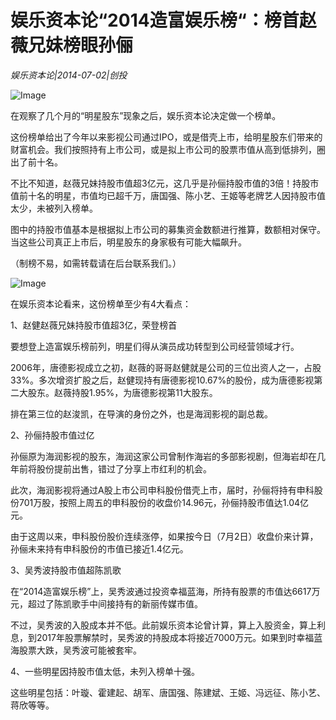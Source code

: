 # 娱乐资本论“2014造富娱乐榜“：榜首赵薇兄妹榜眼孙俪

*娱乐资本论|2014-07-02|创投*

![Image](http://static.ylzbl.com/uploads/ueditor/php/upload/image/20180307/1520413681450656.jpeg)

在观察了几个月的“明星股东”现象之后，娱乐资本论决定做一个榜单。

这份榜单给出了今年以来影视公司通过IPO，或是借壳上市，给明星股东们带来的财富机会。我们按照持有上市公司，或是拟上市公司的股票市值从高到低排列，圈出了前十名。

不比不知道，赵薇兄妹持股市值超3亿元，这几乎是孙俪持股市值的3倍！持股市值前十名的明星，市值均已超千万，唐国强、陈小艺、王姬等老牌艺人因持股市值太少，未被列入榜单。

图中的持股市值基本是根据拟上市公司的募集资金数额进行推算，数额相对保守。当这些公司真正上市后，明星股东的身家极有可能大幅飙升。

（制榜不易，如需转载请在后台联系我们。）

![Image](http://p2.pstatp.com/large/6c320001d7371c6dda1e)

在娱乐资本论看来，这份榜单至少有4大看点：

1、赵健赵薇兄妹持股市值超3亿，荣登榜首

要想登上造富娱乐榜前列，明星们得从演员成功转型到公司经营领域才行。

2006年，唐德影视成立之初，赵薇的哥哥赵健就是公司的三位出资人之一，占股33%。多次增资扩股之后，赵健现持有唐德影视10.67%的股份，成为唐德影视第二大股东。赵薇持股1.95%，为唐德影视第11大股东。

排在第三位的赵浚凯，在导演的身份之外，也是海润影视的副总裁。

2、孙俪持股市值过亿

孙俪原为海润影视的股东，海润这家公司曾制作海岩的多部影视剧，但海岩却在几年前将股份提前出售，错过了分享上市红利的机会。

此次，海润影视将通过A股上市公司申科股份借壳上市，届时，孙俪将持有申科股份701万股，按照上周五的申科股份的收盘价14.96元，孙俪持股市值达1.04亿元。

由于这周以来，申科股份股价连续涨停，如果按今日（7月2日）收盘价来计算，孙俪未来持有申科股份的市值已接近1.4亿元。

3、吴秀波持股市值超陈凯歌

在“2014造富娱乐榜”上，吴秀波通过投资幸福蓝海，所持有股票的市值达6617万元，超过了陈凯歌手中间接持有的新丽传媒市值。

不过，吴秀波的入股成本并不低。此前娱乐资本论曾计算，算上入股资金，算上利息，到2017年股票解禁时，吴秀波的持股成本将接近7000万元。如果到时幸福蓝海股票大跌，吴秀波可能被套牢。

4、一些明星因持股市值太低，未列入榜单十强。

这些明星包括：叶璇、霍建起、胡军、唐国强、陈建斌、王姬、冯远征、陈小艺、蒋欣等等。

